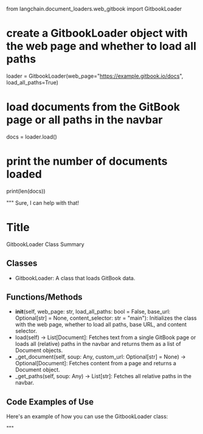 from langchain.document_loaders.web_gitbook import GitbookLoader

# create a GitbookLoader object with the web page and whether to load all paths
loader = GitbookLoader(web_page="https://example.gitbook.io/docs", load_all_paths=True)

# load documents from the GitBook page or all paths in the navbar
docs = loader.load()

# print the number of documents loaded
print(len(docs))


"""
Sure, I can help with that!

# Title
GitbookLoader Class Summary

## Classes
- GitbookLoader: A class that loads GitBook data.

## Functions/Methods
- __init__(self, web_page: str, load_all_paths: bool = False, base_url: Optional[str] = None, content_selector: str = "main"): Initializes the class with the web page, whether to load all paths, base URL, and content selector.
- load(self) -> List[Document]: Fetches text from a single GitBook page or loads all (relative) paths in the navbar and returns them as a list of Document objects.
- _get_document(self, soup: Any, custom_url: Optional[str] = None) -> Optional[Document]: Fetches content from a page and returns a Document object.
- _get_paths(self, soup: Any) -> List[str]: Fetches all relative paths in the navbar.

## Code Examples of Use
Here's an example of how you can use the GitbookLoader class:


"""


